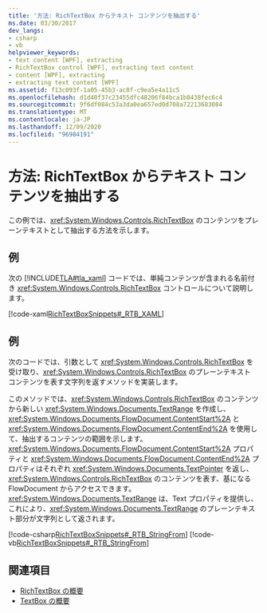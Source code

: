 ```yaml
---
title: '方法: RichTextBox からテキスト コンテンツを抽出する'
ms.date: 03/30/2017
dev_langs:
- csharp
- vb
helpviewer_keywords:
- text content [WPF], extracting
- RichTextBox control [WPF], extracting text content
- content [WPF], extracting
- extracting text content [WPF]
ms.assetid: f13c093f-1a05-45b3-ac8f-c9ea5e4a11c5
ms.openlocfilehash: d1d40f37c23455dfc48206f84bca1b8438fec6c4
ms.sourcegitcommit: 9f6df084c53a3da0ea657ed0d708a72213683084
ms.translationtype: MT
ms.contentlocale: ja-JP
ms.lasthandoff: 12/09/2020
ms.locfileid: "96984191"
---
```

# <a name="how-to-extract-the-text-content-from-a-richtextbox"></a>方法: RichTextBox からテキスト コンテンツを抽出する
この例では、<xref:System.Windows.Controls.RichTextBox> のコンテンツをプレーンテキストとして抽出する方法を示します。  
  
## <a name="example"></a>例  
 次の [!INCLUDE[TLA#tla_xaml](../../../includes/tlasharptla-xaml-md.md)] コードでは、単純コンテンツが含まれる名前付き <xref:System.Windows.Controls.RichTextBox> コントロールについて説明します。  
  
 [!code-xaml[RichTextBoxSnippets#_RTB_XAML](~/samples/snippets/csharp/VS_Snippets_Wpf/RichTextBoxSnippets/CSharp/Window1.xaml#_rtb_xaml)]  
  
## <a name="example"></a>例  
 次のコードでは、引数として <xref:System.Windows.Controls.RichTextBox> を受け取り、<xref:System.Windows.Controls.RichTextBox> のプレーンテキスト コンテンツを表す文字列を返すメソッドを実装します。  
  
 このメソッドでは、<xref:System.Windows.Controls.RichTextBox> のコンテンツから新しい <xref:System.Windows.Documents.TextRange> を作成し、<xref:System.Windows.Documents.FlowDocument.ContentStart%2A> と <xref:System.Windows.Documents.FlowDocument.ContentEnd%2A> を使用して、抽出するコンテンツの範囲を示します。  <xref:System.Windows.Documents.FlowDocument.ContentStart%2A> プロパティと <xref:System.Windows.Documents.FlowDocument.ContentEnd%2A> プロパティはそれぞれ <xref:System.Windows.Documents.TextPointer> を返し、<xref:System.Windows.Controls.RichTextBox> のコンテンツを表す、基になる FlowDocument からアクセスできます。  <xref:System.Windows.Documents.TextRange> は、Text プロパティを提供し、これにより、<xref:System.Windows.Documents.TextRange> のプレーンテキスト部分が文字列として返されます。  
  
 [!code-csharp[RichTextBoxSnippets#_RTB_StringFrom](~/samples/snippets/csharp/VS_Snippets_Wpf/RichTextBoxSnippets/CSharp/Window1.xaml.cs#_rtb_stringfrom)]
 [!code-vb[RichTextBoxSnippets#_RTB_StringFrom](~/samples/snippets/visualbasic/VS_Snippets_Wpf/RichTextBoxSnippets/visualbasic/window1.xaml.vb#_rtb_stringfrom)]  
  
## <a name="see-also"></a>関連項目

- [RichTextBox の概要](richtextbox-overview.md)
- [TextBox の概要](textbox-overview.md)
